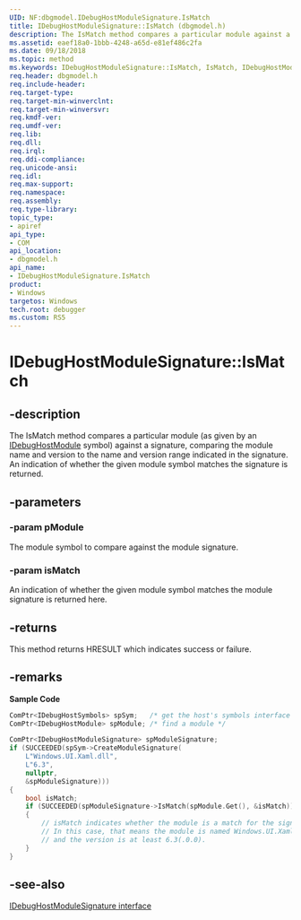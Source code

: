 ```yaml
---
UID: NF:dbgmodel.IDebugHostModuleSignature.IsMatch
title: IDebugHostModuleSignature::IsMatch (dbgmodel.h)
description: The IsMatch method compares a particular module against a signature, comparing the module name and version to the name and version range indicated in the signature.
ms.assetid: eaef18a0-1bbb-4248-a65d-e81ef486c2fa
ms.date: 09/18/2018
ms.topic: method
ms.keywords: IDebugHostModuleSignature::IsMatch, IsMatch, IDebugHostModuleSignature.IsMatch, IDebugHostModuleSignature::IsMatch, IDebugHostModuleSignature.IsMatch
req.header: dbgmodel.h
req.include-header:
req.target-type:
req.target-min-winverclnt:
req.target-min-winversvr:
req.kmdf-ver:
req.umdf-ver:
req.lib:
req.dll:
req.irql: 
req.ddi-compliance:
req.unicode-ansi:
req.idl:
req.max-support:
req.namespace:
req.assembly:
req.type-library: 
topic_type: 
- apiref
api_type: 
- COM
api_location: 
- dbgmodel.h
api_name: 
- IDebugHostModuleSignature.IsMatch
product:
- Windows
targetos: Windows
tech.root: debugger
ms.custom: RS5
---
```


# IDebugHostModuleSignature::IsMatch


## -description

The IsMatch method compares a particular module (as given by an [IDebugHostModule](nn-dbgmodel-idebughostmodule.md) symbol) against a signature, comparing the module name and version to the name and version range indicated in the signature. An indication of whether the given module symbol matches the signature is returned. 

## -parameters

### -param pModule
The module symbol to compare against the module signature.

### -param isMatch
An indication of whether the given module symbol matches the module signature is returned here.


## -returns
This method returns HRESULT which indicates success or failure.

## -remarks

**Sample Code**

```cpp
ComPtr<IDebugHostSymbols> spSym;   /* get the host's symbols interface */
ComPtr<IDebugHostModule> spModule; /* find a module */

ComPtr<IDebugHostModuleSignature> spModuleSignature;
if (SUCCEEDED(spSym->CreateModuleSignature(
    L"Windows.UI.Xaml.dll", 
    L"6.3", 
    nullptr, 
    &spModuleSignature)))
{
    bool isMatch;
    if (SUCCEEDED(spModuleSignature->IsMatch(spModule.Get(), &isMatch)))
    {
        // isMatch indicates whether the module is a match for the signature.  
        // In this case, that means the module is named Windows.UI.Xaml.dll 
        // and the version is at least 6.3(.0.0).
    }
}
```

## -see-also
[IDebugHostModuleSignature interface](nn-dbgmodel-idebughostmodulesignature.md)
